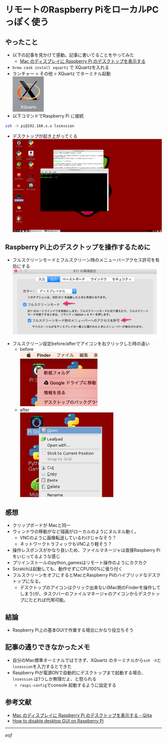 # リモートのRaspberry PiをローカルPCっぽく使う

## やったこと
- 以下の記事を見かけて感動。記事に書いてることをやってみた
  - [Mac のディスプレイに Raspberry Pi のデスクトップを表示する](http://qiita.com/UedaTakeyuki/items/7cc0fc6011cb0448c070)
- ```brew cask install xquartz``` で XQuartzを入れる
- ランチャー > その他 > XQuartz でターミナル起動  
  ![XQuartz icon](xquartz_app.png)
- 以下コマンドでRaspberry Pi に接続
```sh
ssh -X pi@192.168.x.x lxsession
```
- デスクトップが起き上がってくる  
![raspberrypi_on_xquartz.png](raspberrypi_on_xquartz.png)


## Raspberry Pi上のデスクトップを操作するために
- フルスクリーンモードとフルスクリーン時のメニューバーアクセス許可を有効にする  
![xquartz_output_setting.png](xquartz_output_setting.png)
- フルスクリーン設定before/afterでアイコンを右クリックした時の違い
  - before  
    ![not_fullscreen_mode.png](not_fullscreen_mode.png)
  - after  
    ![fullscreen_mode_is_on.png](fullscreen_mode_is_on.png)

## 感想
- クリップボードが Macと同一
- ウィンドウの移動がなど描画がローカルのようにヌルヌル動く。
  - VNCのように画像転送しているわけじゃなそう？
  - ネットワークトラフィックもVNCより軽そう？
- 操作レスポンスがかなり良いため、ファイルマネージャは直接Raspberry Piをいじってるような感じ
- プリインストールのpython_gamesはリモート操作のようにカクカク
- Scratchは起動しても、動作せずにCPU100%に張り付く
- フルスクリーンをオフにするとMacとRaspberry Piのハイブリッドなデスクトップになる。
  - デスクトップのアイコンはクリック出来ない(Mac側のFinderを操作してしまう)が、タスクバーのファイルマネージャのアイコンからデスクトップにたどれば代用可能。

## 結論
- Raspberry Pi上の基本GUIで作業する場合にかなり役立ちそう


## 記事の通りできなかったメモ
- 自分のMac標準ターミナルではできず、XQuartz のターミナルから```ssh -X```と```lxsession```を入力するとできた
- Raspberry Piが電源ONで自動的にデスクトップまで起動する場合、```lxsession``` は1つしか無理だよ、と怒られる
  - ```raspi-config```でconsole 起動するように設定する


## 参考文献
- [Mac のディスプレイに Raspberry Pi のデスクトップを表示する - Qiita](http://qiita.com/UedaTakeyuki/items/7cc0fc6011cb0448c070)
- [How to disable desktop GUI on Raspberry Pi](http://ask.xmodulo.com/disable-desktop-gui-raspberry-pi.html)

----

_eof_
